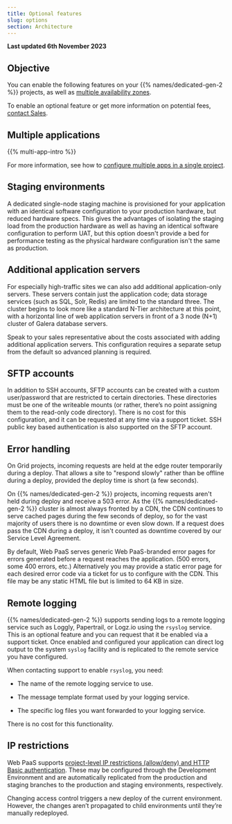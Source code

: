 ```yaml
---
title: Optional features
slug: options
section: Architecture
---
```


**Last updated 6th November 2023**



## Objective  

You can enable the following features on your {{% names/dedicated-gen-2 %}} projects,
as well as [multiple availability zones](../../dedicated-gen-3/multiple-az.md).

To enable an optional feature or get more information on potential fees,
[contact Sales](https://platform.sh/contact/).

## Multiple applications

{{% multi-app-intro %}}

For more information, see how to [configure multiple apps in a single project](../../create-apps/multi-app/_index.md).

## Staging environments

A dedicated single-node staging machine is provisioned for your application with an identical software configuration to your production hardware, but reduced hardware specs.
This gives the advantages of isolating the staging load from the production hardware as well as having an identical software configuration to perform UAT, but this option doesn't provide a bed for performance testing as the physical hardware configuration isn't the same as production.

## Additional application servers

For especially high-traffic sites we can also add additional application-only servers.
These servers contain just the application code; data storage services (such as SQL, Solr, Redis) are limited to the standard three.
The cluster begins to look more like a standard N-Tier architecture at this point, with a horizontal line of web application servers in front of a 3 node (N+1) cluster of Galera database servers.

Speak to your sales representative about the costs associated with adding additional application servers. 
This configuration requires a separate setup from the default so advanced planning is required.

## SFTP accounts

In addition to SSH accounts, SFTP accounts can be created with a custom user/password that are restricted to certain directories. 
These directories must be one of the writeable mounts (or rather, there’s no point assigning them to the read-only code directory). 
There is no cost for this configuration, and it can be requested at any time via a support ticket. 
SSH public key based authentication is also supported on the SFTP account.

## Error handling

On Grid projects, incoming requests are held at the edge router temporarily during a deploy.
That allows a site to "respond slowly" rather than be offline during a deploy, provided the deploy time is short (a few seconds).

On {{% names/dedicated-gen-2 %}} projects, incoming requests aren't held during deploy and receive a 503 error.
As the {{% names/dedicated-gen-2 %}} cluster is almost always fronted by a CDN,
the CDN continues to serve cached pages during the few seconds of deploy,
so for the vast majority of users there is no downtime or even slow down.
If a request does pass the CDN during a deploy, it isn't counted as downtime covered by our Service Level Agreement.

By default, Web PaaS serves generic Web PaaS-branded error pages for errors generated before a request reaches the application.
(500 errors, some 400 errors, etc.)  Alternatively you may provide a static error page for each desired error code via a ticket for us to configure with the CDN.
This file may be any static HTML file but is limited to 64 KB in size.

## Remote logging

{{% names/dedicated-gen-2 %}} supports sending logs to a remote logging service such as Loggly, Papertrail, or Logz.io using the `rsyslog` service.
This is an optional feature and you can request that it be enabled via a support ticket.
Once enabled and configured your application can direct log output to the system `syslog` facility
and is replicated to the remote service you have configured.

When contacting support to enable `rsyslog`, you need:

- The name of the remote logging service to use.

- The message template format used by your logging service.

- The specific log files you want forwarded to your logging service.


There is no cost for this functionality.

## IP restrictions

Web PaaS supports [project-level IP restrictions (allow/deny) and HTTP Basic authentication](../../environments/http-access-control.md). These may be configured through the Development Environment and are automatically replicated from the production and staging branches to the production and staging environments, respectively.

Changing access control triggers a new deploy of the current environment. 
However, the changes aren’t propagated to child environments until they’re manually redeployed.
